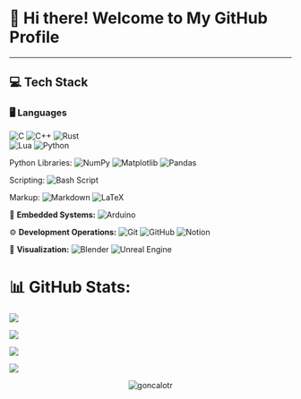 # 👋 Hi there! Welcome to My GitHub Profile  

---

## 💻 Tech Stack  

### 🖥️ **Languages**  
![C](https://img.shields.io/badge/c-%2300599C.svg?style=for-the-badge&logo=c&logoColor=white) ![C++](https://img.shields.io/badge/c++-%2300599C.svg?style=for-the-badge&logo=c%2B%2B&logoColor=white) ![Rust](https://img.shields.io/badge/rust-%23000000.svg?style=for-the-badge&logo=rust&logoColor=white)  
![Lua](https://img.shields.io/badge/lua-%232C2D72.svg?style=for-the-badge&logo=lua&logoColor=white) ![Python](https://img.shields.io/badge/python-3670A0?style=for-the-badge&logo=python&logoColor=ffdd54)  

Python Libraries: ![NumPy](https://img.shields.io/badge/numpy-%23013243.svg?style=for-the-badge&logo=numpy&logoColor=white) ![Matplotlib](https://img.shields.io/badge/Matplotlib-%23ffffff.svg?style=for-the-badge&logo=Matplotlib&logoColor=black) ![Pandas](https://img.shields.io/badge/pandas-%23150458.svg?style=for-the-badge&logo=pandas&logoColor=white)  

Scripting: ![Bash Script](https://img.shields.io/badge/bash_script-%23121011.svg?style=for-the-badge&logo=gnu-bash&logoColor=white) 

Markup: ![Markdown](https://img.shields.io/badge/markdown-%23000000.svg?style=for-the-badge&logo=markdown&logoColor=white) ![LaTeX](https://img.shields.io/badge/latex-%23008080.svg?style=for-the-badge&logo=latex&logoColor=white)  

🔌 **Embedded Systems:** ![Arduino](https://img.shields.io/badge/-Arduino-00979D?style=for-the-badge&logo=Arduino&logoColor=white)  

⚙️ **Development Operations:** ![Git](https://img.shields.io/badge/git-%23F05033.svg?style=for-the-badge&logo=git&logoColor=white) ![GitHub](https://img.shields.io/badge/github-%23121011.svg?style=for-the-badge&logo=github&logoColor=white) ![Notion](https://img.shields.io/badge/Notion-%23000000.svg?style=for-the-badge&logo=notion&logoColor=white)  

🎨 **Visualization:** ![Blender](https://img.shields.io/badge/blender-%23F5792A.svg?style=for-the-badge&logo=blender&logoColor=white) ![Unreal Engine](https://img.shields.io/badge/unrealengine-%23313131.svg?style=for-the-badge&logo=unrealengine&logoColor=white)  


# 📊 GitHub Stats:
![](https://github-readme-stats.vercel.app/api/top-langs/?username=goncalotr&theme=chartreuse-dark&hide_border=true&include_all_commits=true&count_private=true&layout=donut&langs_count=8)

![](https://github-readme-stats.vercel.app/api/top-langs/?username=goncalotr&theme=chartreuse-dark&hide_border=true&include_all_commits=true&count_private=true&layout=donut-vertical&langs_count=8)

![](https://github-readme-streak-stats.herokuapp.com/?user=goncalotr&theme=chartreuse-dark&hide_border=true)<br/>

![](https://github-readme-stats.vercel.app/api?username=goncalotr&theme=chartreuse-dark&hide_border=true&include_all_commits=true&count_private=true)<br/>

<p align="center"> <img src="https://komarev.com/ghpvc/?username=goncalotr&label=Profile%20views&color=0e75b6&style=flat" alt="goncalotr" /> </p>

<!--
## 🏆 GitHub Trophies
![](https://github-profile-trophy.vercel.app/?username=goncalotr&theme=radical&no-frame=true&no-bg=true&margin-w=4)
-->


<!-- Proudly created with GPRM ( https://gprm.itsvg.in ) -->



<!--
💻 Tech Stack:
Lua LaTeX Markdown C C++ Python Rust Bash Script Blender NumPy Matplotlib Pandas Git GitHub Arduino Notion Unreal Engine

[![goncalotr's GitHub stats](https://github-readme-stats.vercel.app/api?username=goncalotr&theme=tokyonight&show_icons=true)](https://github.com/goncalotr/github-readme-stats)


[![Top Langs](https://github-readme-stats.vercel.app/api/top-langs/?username=goncalotr&theme=tokyonight)](https://github.com/goncalotr/github-readme-stats)


<!--
https://github.com/anuraghazra/github-readme-stats
most used languages:
Show more languages
You can use the &langs_count= option to increase or decrease the number of languages shown on the card. Valid values are integers between 1 and 20 (inclusive). By default it was set to 5 for normal & donut and 6 for other layouts.
https://github.com/anuraghazra/github-readme-stats

**goncalotr/goncalotr** is a ✨ _special_ ✨ repository because its `README.md` (this file) appears on your GitHub profile.

Here are some ideas to get you started:

- 🔭 I’m currently working on ...
- 🌱 I’m currently learning ...
- 👯 I’m looking to collaborate on ...
- 🤔 I’m looking for help with ...
- 💬 Ask me about ...
- 📫 How to reach me: ...
- 😄 Pronouns: ...
- ⚡ Fun fact: ...
-->
